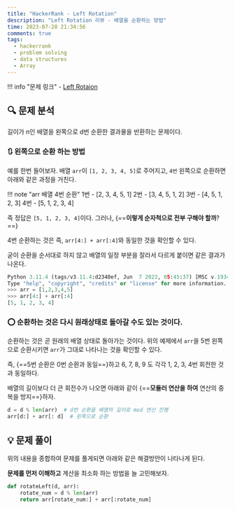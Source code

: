 ```yaml
---
title: "HackerRank - Left Rotation"
description: "Left Rotation 리뷰 - 배열을 순환하는 방법"
time: 2023-07-28 21:34:56
comments: true
tags:
  - hackerrank
  - problem solving
  - data structures
  - Array
---
```


!!! info "문제 링크"
    - [Left Rotaion](https://www.hackerrank.com/challenges/array-left-rotation/problem)

## 🔍 문제 분석

길이가 n인 배열을 왼쪽으로 d번 순환한 결과물을 반환하는 문제이다.

### 🔃 왼쪽으로 순환 하는 방법

예를 한번 들어보자. 배열 `arr`이 `[1, 2, 3, 4, 5]`로 주어지고, `4번` 왼쪽으로 순환하면 아래와 같은 과정을 거친다.

!!! note "arr 배열 4번 순환"
    1번 - [2, 3, 4, 5, 1]
    2번 - [3, 4, 5, 1, 2]
    3번 - [4, 5, 1, 2, 3]
    4번 - [5, 1, 2, 3, 4]

즉 정답은 `[5, 1, 2, 3, 4]`이다. 그러나, {==**이렇게 순자척으로 전부 구해야 할까**?==}

4번 순환하는 것은 즉, `arr[4:] + arr[:4]`와 동일한 것을 확인할 수 있다.

굳이 순환을 순서대로 하지 않고 배열의 일정 부분을 잘라서 다르게 붙이면 같은 결과가 나온다.

``` python title="leftRotate.py" linenums="1" hl_lines="5"
Python 3.11.4 (tags/v3.11.4:d2340ef, Jun  7 2023, 05:45:37) [MSC v.1934 64 bit (AMD64)] on win32
Type "help", "copyright", "credits" or "license" for more information.
>>> arr = [1,2,3,4,5]
>>> arr[4:] + arr[:4]
[5, 1, 2, 3, 4]
```

### ⭕ 순환하는 것은 다시 원래상태로 돌아갈 수도 있는 것이다.

순환하는 것은 곧 원래의 배열 상태로 돌아가는 것이다. 위의 예제에서 `arr`을 5번 왼쪽으로 순환시키면 `arr`가 그대로 나타나는 것을 확인할 수 있다.

즉, {==5번 순환은 0번 순환과 동일==}하고 6, 7, 8, 9 도 각각 1, 2, 3, 4번 회전한 것과 동일하다.

배열의 길이보다 더 큰 회전수가 나오면 아래와 같이 {==**모듈러 연산을 하여** 연산의 중복을 방지==}하자.

``` python title="leftRotate2.py" linenums="1"
d = d % len(arr)  # d번 순환을 배열의 길이로 mod 연산 진행
arr[d:] + arr[: d]  # 왼쪽으로 순환
```

## 💡 문제 풀이

위의 내용을 종합하여 문제를 풀게되면 아래와 같은 해결방안이 나타나게 된다. 

**문제를 먼저 이해하고** 계산을 최소화 하는 방법을 늘 고민해보자.

``` python title="rotateLeft.py" linenums="1"
def rotateLeft(d, arr):
    rotate_num = d % len(arr)
    return arr[rotate_num:] + arr[:rotate_num]
```
